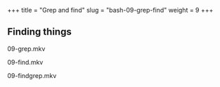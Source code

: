 +++
title = "Grep and find"
slug = "bash-09-grep-find"
weight = 9
+++

## Finding things

<!-- ~~~ {.bash} -->
<!-- $ cd ~/Desktop/data-shell/writing -->
<!-- $ more haiku.txt -->
<!-- ~~~ -->

<!-- First let's search for text in files: -->
<!-- ~~~ {.bash} -->
<!-- $ grep not haiku.txt     # let's find all lines that contain the word 'not' -->
<!-- $ grep day haiku.txt     # now search for word 'day' -->
<!-- $ grep -w day haiku.txt        # search for a separate word 'day' (not 'today', etc.) -->
<!-- $ grep -w today haiku.txt   # search for 'today' -->
<!-- $ grep -w Today haiku.txt   # search for 'Today' -->
<!-- $ grep -i -w today haiku.txt       # both upper and lower case 'today' -->
<!-- $ grep -n -i -w today haiku.txt    # -n prints out numbers the matching lines -->
<!-- $ grep -n -i -w -v the haiku.txt   # -v searches for lines that do not contain 'the' -->
<!-- $ man grep -->
<!-- ~~~ -->

<!-- More than two arguments to grep: -->
<!-- ~~~ {.bash} -->
<!-- $ grep pattern file1 file2 file3   # all argument after the first one are assumed to be filenames -->
<!-- $ grep pattern *.txt   # the last argument will expand to the list of *.txt files -->
<!-- ~~~ -->

<!-- > **Quiz 12:** grep command. -->

09-grep.mkv

<!-- Now on to finding files: -->
<!-- ~~~ {.bash} -->
<!-- cd ~/Desktop/data-shell/writing -->
<!-- $ find . -type d     # search for directories inside current directory -->
<!-- $ find . -type f     # search for files inside current directory -->
<!-- $ find . -maxdepth 1 -type f     # depth 1 is the current directory -->
<!-- $ find . -mindepth 2 -type f     # current directory and one level down -->
<!-- $ find . -name haiku.txt      # finds specific file -->
<!-- $ ls data       # shows one.txt two.txt -->
<!-- $ find . -name *.txt      # still finds one file -- why? answer: expands *.txt to haiku.txt -->
<!-- $ find . -name '*.txt'    # finds all three files -- good! -->
<!-- ~~~ -->

<!-- Let's wrap the last command into $() (called *command substitution*), as if it was a variable: -->

<!-- ~~~ {.bash} -->
<!-- $ echo $(find . -name '*.txt')   # will print ./data/one.txt ./data/two.txt ./haiku.txt -->
<!-- $ ls -l $(find . -name '*.txt')   # will expand to ls -l ./data/one.txt ./data/two.txt ./haiku.txt -->
<!-- $ wc -l $(find . -name '*.txt')   # will expand to wc -l ./data/one.txt ./data/two.txt ./haiku.txt -->
<!-- $ grep elegant $(find . -name '*.txt')   # will look for 'elegant' inside all *.txt files -->
<!-- ~~~ -->

<!-- > **Quiz 13:** combining grep and find. -->

<!-- > **Exercise:** write a function 'countFiles()' that counts the number of files in each directory that -->
<!-- > you pass to it and prints it after the directory name. -->

09-find.mkv

<!-- ## Running a command on the results of *find* -->

<!-- You always can do something like this: -->

<!-- ~~~ {.bash} -->
<!-- $ for f in $(find . -name "*.txt") -->
<!-- > do -->
<!-- >   command on $f -->
<!-- > done -->
<!-- ~~~ -->

<!-- However, you can actually make it a one-liner: -->

<!-- ~~~ {.bash} -->
<!-- find . -name "*.txt" -exec command {} \;       # important to have spaces -->
<!-- ~~~ -->

<!-- -- this will run the command on each item in the output of find. -->

09-findgrep.mkv
